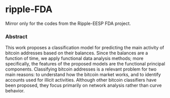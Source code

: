 # ripple-FDA
Mirror only for the codes from the Ripple-EESP FDA project.

### Abstract
This work proposes a classification model for predicting the main activity of bitcoin addresses based on their balances. Since the balances are a function of time, we apply functional data analysis methods; more specifically, the features of the proposed models are the functional principal components. Classifying bitcoin addresses is a relevant problem for two main reasons: to understand how the bitcoin market works, and to identify accounts used for illicit activities. Although other bitcoin classifiers have been proposed, they focus primarily on network analysis rather than curve behavior.
